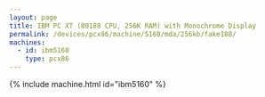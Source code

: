 ```yaml
---
layout: page
title: IBM PC XT (80188 CPU, 256K RAM) with Monochrome Display
permalink: /devices/pcx86/machine/5160/mda/256kb/fake188/
machines:
  - id: ibm5160
    type: pcx86
---
```


{% include machine.html id="ibm5160" %}
